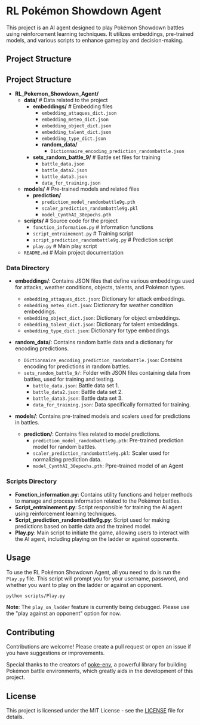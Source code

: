 # RL Pokémon Showdown Agent

This project is an AI agent designed to play Pokémon Showdown battles using reinforcement learning techniques. It utilizes embeddings, pre-trained models, and various scripts to enhance gameplay and decision-making.

## Project Structure

## Project Structure

- **RL_Pokemon_Showdown_Agent/**
  - **data/**                             # Data related to the project
    - **embeddings/**                   # Embedding files
      - `embedding_attaques_dict.json`
      - `embedding_meteo_dict.json`
      - `embedding_object_dict.json`
      - `embedding_talent_dict.json`
      - `embedding_type_dict.json`
      - **random_data/**
        - `Dictionnaire_encoding_prediction_randombattle.json`
    - **sets_random_battle_9/**         # Battle set files for training
      - `battle_data.json`
      - `battle_data2.json`
      - `battle_data3.json`
      - `data_for_training.json`
  - **models/**                           # Pre-trained models and related files
    - **prediction/**
      - `prediction_model_randombattle9g.pth`
      - `scaler_prediction_randombattle9g.pkl`
      - `model_CynthAI_30epochs.pth`
  - **scripts/**                          # Source code for the project
    - `fonction_information.py`        # Information functions
    - `script_entrainement.py`        # Training script
    - `script_prediction_randombattle9g.py`  # Prediction script
    - `play.py`                       # Main play script
  - `README.md`                         # Main project documentation
    
### Data Directory
- **embeddings/**: Contains JSON files that define various embeddings used for attacks, weather conditions, objects, talents, and Pokémon types.
  - `embedding_attaques_dict.json`: Dictionary for attack embeddings.
  - `embedding_meteo_dict.json`: Dictionary for weather condition embeddings.
  - `embedding_object_dict.json`: Dictionary for object embeddings.
  - `embedding_talent_dict.json`: Dictionary for talent embeddings.
  - `embedding_type_dict.json`: Dictionary for type embeddings.

- **random_data/**: Contains random battle data and a dictionary for encoding predictions.
  - `Dictionnaire_encoding_prediction_randombattle.json`: Contains encoding for predictions in random battles.
  - `sets_random_battle_9/`: Folder with JSON files containing data from battles, used for training and testing.
    - `battle_data.json`: Battle data set 1.
    - `battle_data2.json`: Battle data set 2.
    - `battle_data3.json`: Battle data set 3.
    - `data_for_training.json`: Data specifically formatted for training.

- **models/**: Contains pre-trained models and scalers used for predictions in battles.
  - **prediction/**: Contains files related to model predictions.
    - `prediction_model_randombattle9g.pth`: Pre-trained prediction model for random battles.
    - `scaler_prediction_randombattle9g.pkl`: Scaler used for normalizing prediction data.
    - `model_CynthAI_30epochs.pth`: Ppre-trained model of an Agent

### Scripts Directory
- **Fonction_information.py**: Contains utility functions and helper methods to manage and process information related to the Pokémon battles.
- **Script_entrainement.py**: Script responsible for training the AI agent using reinforcement learning techniques.
- **Script_prediction_randombattle9g.py**: Script used for making predictions based on battle data and the trained model.
- **Play.py**: Main script to initiate the game, allowing users to interact with the AI agent, including playing on the ladder or against opponents.

## Usage

To use the RL Pokémon Showdown Agent, all you need to do is run the `Play.py` file. This script will prompt you for your username, password, and whether you want to play on the ladder or against an opponent.

```bash
python scripts/Play.py
```

**Note**: The `play_on_ladder` feature is currently being debugged. Please use the "play against an opponent" option for now.

## Contributing

Contributions are welcome! Please create a pull request or open an issue if you have suggestions or improvements.

Special thanks to the creators of [poke-env](https://github.com/simonm83/poke-env), a powerful library for building Pokémon battle environments, which greatly aids in the development of this project.

## License

This project is licensed under the MIT License - see the [LICENSE](LICENSE) file for details.



